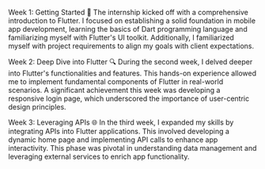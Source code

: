 Week 1: Getting Started 🚀
The internship kicked off with a comprehensive introduction to Flutter. I focused on establishing a solid foundation in mobile app development, learning the basics of Dart programming language and familiarizing myself with Flutter's UI toolkit. Additionally, I familiarized myself with project requirements to align my goals with client expectations.

Week 2: Deep Dive into Flutter 🔍
During the second week, I delved deeper into Flutter's functionalities and features. This hands-on experience allowed me to implement fundamental components of Flutter in real-world scenarios. A significant achievement this week was developing a responsive login page, which underscored the importance of user-centric design principles.

Week 3: Leveraging APIs 🌐
In the third week, I expanded my skills by integrating APIs into Flutter applications. This involved developing a dynamic home page and implementing API calls to enhance app interactivity. This phase was pivotal in understanding data management and leveraging external services to enrich app functionality.